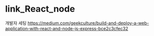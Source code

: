 # link_React_node

개발자 세팅
https://medium.com/geekculture/build-and-deploy-a-web-application-with-react-and-node-js-express-bce2c3cfec32
